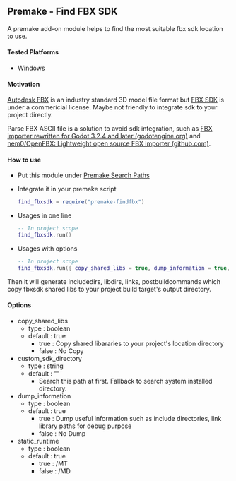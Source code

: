 ## Premake - Find FBX SDK

A premake add-on module helps to find the most suitable fbx sdk location to use.



#### Tested Platforms

* Windows



#### Motivation

[Autodesk FBX](https://en.wikipedia.org/wiki/FBX) is an industry standard 3D model file format but [FBX SDK](https://aps.autodesk.com/developer/overview/fbx-sdk) is under a commericial license. Maybe not friendly to integrate sdk  to your project directly.

Parse FBX ASCII file is a solution to avoid sdk integration, such as [FBX importer rewritten for Godot 3.2.4 and later (godotengine.org)](https://godotengine.org/article/fbx-importer-rewritten-for-godot-3-2-4/) and [nem0/OpenFBX: Lightweight open source FBX importer (github.com)](https://github.com/nem0/OpenFBX).



#### How to use

* Put this module under [Premake Search Paths](https://premake.github.io/docs/Locating-Scripts/)

* Integrate it in your premake script
  
  ```lua
  find_fbxsdk = require("premake-findfbx")
  ```

* Usages in one line
  
  ```lua
  -- In project scope
  find_fbxsdk.run()
  ```

* Usages with options
  
  ```lua
  -- In project scope
  find_fbxsdk.run({ copy_shared_libs = true, dump_information = true, static_runtime = false })
  ```

Then it will generate includedirs, libdirs, links, postbuildcommands which copy fbxsdk shared libs to your project build target's output directory. 



#### Options

* copy_shared_libs 
  * type : boolean
  * default : true
    * true : Copy shared libararies to your project's location directory
    * false : No Copy
* custom_sdk_directory
  * type : string
  * default : ""
    * Search this path at first. Fallback to search system installed directory.
* dump_information
  * type : boolean
  * default : true
    * true : Dump useful information such as include directories, link library paths for debug purpose
    * false : No Dump
* static_runtime
  * type : boolean
  * default : true
    * true : /MT
    * false : /MD

